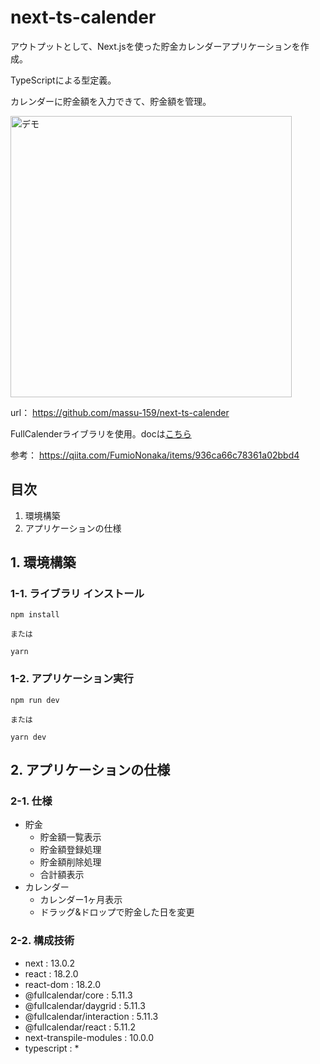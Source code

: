 # next-ts-calender
アウトプットとして、Next.jsを使った貯金カレンダーアプリケーションを作成。

TypeScriptによる型定義。

カレンダーに貯金額を入力できて、貯金額を管理。

<img src="https://user-images.githubusercontent.com/75517054/200572334-6d82d6f1-93c8-4f29-9c06-6d69d635804b.png" alt="デモ" width="450"/>

url：
https://github.com/massu-159/next-ts-calender

FullCalenderライブラリを使用。docは[こちら](https://fullcalendar.io/)

参考：
https://qiita.com/FumioNonaka/items/936ca66c78361a02bbd4

## 目次
1. 環境構築
2. アプリケーションの仕様

## 1. 環境構築

### 1-1. ライブラリ インストール

```
npm install

または

yarn
```

### 1-2. アプリケーション実行

```
npm run dev

または

yarn dev
```

## 2. アプリケーションの仕様

### 2-1. 仕様
- 貯金
  - 貯金額一覧表示
  - 貯金額登録処理
  - 貯金額削除処理
  - 合計額表示
- カレンダー
  - カレンダー1ヶ月表示
  - ドラッグ&ドロップで貯金した日を変更
  
### 2-2. 構成技術
- next : 13.0.2
- react : 18.2.0
- react-dom : 18.2.0
- @fullcalendar/core : 5.11.3
- @fullcalendar/daygrid : 5.11.3
- @fullcalendar/interaction : 5.11.3
- @fullcalendar/react : 5.11.2
- next-transpile-modules : 10.0.0
- typescript : *
